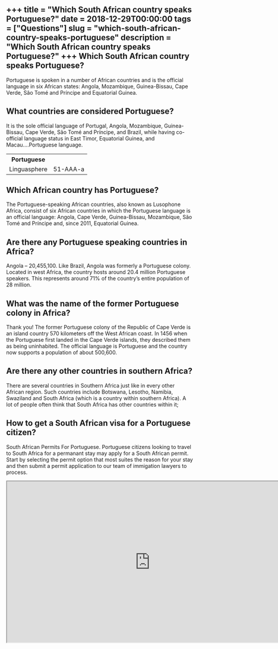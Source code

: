 +++
title = "Which South African country speaks Portuguese?"
date = 2018-12-29T00:00:00
tags = ["Questions"]
slug = "which-south-african-country-speaks-portuguese"
description = "Which South African country speaks Portuguese?"
+++
Which South African country speaks Portuguese?
----------------------------------------------

Portuguese is spoken in a number of African countries and is the official language in six African states: Angola, Mozambique, Guinea-Bissau, Cape Verde, São Tomé and Príncipe and Equatorial Guinea.

What countries are considered Portuguese?
-----------------------------------------

It is the sole official language of Portugal, Angola, Mozambique, Guinea-Bissau, Cape Verde, São Tomé and Príncipe, and Brazil, while having co-official language status in East Timor, Equatorial Guinea, and Macau….Portuguese language.

<table><tr><th>Portuguese</th></tr><tr><td>Linguasphere</td><td>51-AAA-a</td></tr></table>

Which African country has Portuguese?
-------------------------------------

The Portuguese-speaking African countries, also known as Lusophone Africa, consist of six African countries in which the Portuguese language is an official language: Angola, Cape Verde, Guinea-Bissau, Mozambique, São Tomé and Príncipe and, since 2011, Equatorial Guinea.

Are there any Portuguese speaking countries in Africa?
------------------------------------------------------

Angola – 20,455,100. Like Brazil, Angola was formerly a Portuguese colony. Located in west Africa, the country hosts around 20.4 million Portuguese speakers. This represents around 71% of the country’s entire population of 28 million.

What was the name of the former Portuguese colony in Africa?
------------------------------------------------------------

Thank you! The former Portuguese colony of the Republic of Cape Verde is an island country 570 kilometers off the West African coast. In 1456 when the Portuguese first landed in the Cape Verde islands, they described them as being uninhabited. The official language is Portuguese and the country now supports a population of about 500,600.

Are there any other countries in southern Africa?
-------------------------------------------------

There are several countries in Southern Africa just like in every other African region. Such countries include Botswana, Lesotho, Namibia, Swaziland and South Africa (which is a country within southern Africa). A lot of people often think that South Africa has other countries within it;

How to get a South African visa for a Portuguese citizen?
---------------------------------------------------------

South African Permits For Portuguese. Portuguese citizens looking to travel to South Africa for a permanant stay may apply for a South African permit. Start by selecting the permit option that most suites the reason for your stay and then submit a permit application to our team of immigation lawyers to process.

<iframe allow="accelerometer; autoplay; clipboard-write; encrypted-media; gyroscope; picture-in-picture" allowfullscreen="" class="__youtube_prefs__  epyt-is-override  no-lazyload" data-no-lazy="1" data-origheight="433" data-origwidth="770" data-skipgform_ajax_framebjll="" height="433" id="_ytid_93313" loading="lazy" src="https://www.youtube.com/embed/D424SYOtMBQ?enablejsapi=1&autoplay=0&cc_load_policy=0&cc_lang_pref=&iv_load_policy=1&loop=0&modestbranding=0&rel=1&fs=1&playsinline=0&autohide=2&theme=dark&color=red&controls=1&" title="YouTube player" width="770"></iframe>